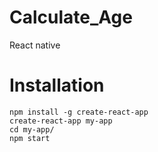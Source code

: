 # Calculate_Age
React native

# Installation

```
npm install -g create-react-app
create-react-app my-app
cd my-app/
npm start
```
